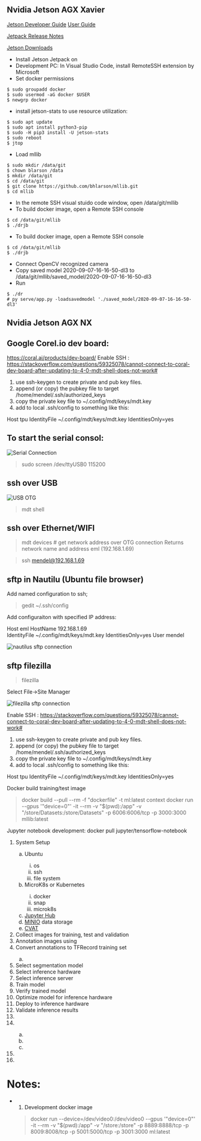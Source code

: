 ## Nvidia Jetson AGX Xavier
[Jetson Developer Guide](https://docs.nvidia.com/jetson/l4t/index.html)
[User Guide](https://developer.download.nvidia.com/assets/embedded/secure/jetson/xavier/docs/nv_jetson_agx_xavier_developer_kit_user_guide.pdf)


[Jetpack Release Notes](https://docs.nvidia.com/jetson/jetpack/release-notes/index.html)

[Jetson Downloads](https://developer.nvidia.com/embedded/downloads)

- Install Jetson Jetpack on
- Development PC: In Visual Studio Code, install RemoteSSH extension by Microsoft
- Set docker permissions
```console
$ sudo groupadd docker
$ sudo usermod -aG docker $USER
$ newgrp docker 
```
- install jetson-stats to use resource utilization:
```console
$ sudo apt update
$ sudo apt install python3-pip
$ sudo -H pip3 install -U jetson-stats
$ sudo reboot
$ jtop
```
- Load mllib
```console
$ sudo mkdir /data/git
$ chown blarson /data
$ mkdir /data/git
$ cd /data/git
$ git clone https://github.com/bhlarson/mllib.git
$ cd mllib
```
- In the remote SSH visual stuido code window, open /data/git/mllib
- To build docker image, open a Remote SSH console
```console
$ cd /data/git/mllib
$ ./drjb
```
- To build docker image, open a Remote SSH console
```console
$ cd /data/git/mllib
$ ./drjb
```
- Connect OpenCV recognized camera
- Copy saved model 2020-09-07-16-16-50-dl3 to /data/git/mllib/saved_model/2020-09-07-16-16-50-dl3
- Run 
```console
$ ./dr
# py serve/app.py -loadsavedmodel './saved_model/2020-09-07-16-16-50-dl3'
```


## Nvidia Jetson AGX NX
## Google Corel.io dev board:
https://coral.ai/products/dev-board/
Enable SSH : https://stackoverflow.com/questions/59325078/cannot-connect-to-coral-dev-board-after-updating-to-4-0-mdt-shell-does-not-work#
1) use ssh-keygen to create private and pub key files.
2) append (or copy) the pubkey file to target /home/mendel/.ssh/authorized_keys
3) copy the private key file to ~/.config/mdt/keys/mdt.key
4) add to local .ssh/config to something like this:

Host tpu
         IdentityFile ~/.config/mdt/keys/mdt.key
         IdentitiesOnly=yes


## To start the serial consol:
![Serial Connection](devboard-serial-power-co.jpg)
> sudo screen /dev/ttyUSB0 115200

## ssh over USB
![USB OTG](devboard-power-data-co.jpg)
> mdt shell

## ssh over Ethernet/WIFI
> mdt devices # get network address over OTG connection 
Returns network name and address
eml             (192.168.1.69) 

>  ssh mendel@192.168.1.69

## sftp in Nautilu (Ubuntu file browser)
Add named configuration to ssh;
> gedit ~/.ssh/config

Add configuraiton with specified IP address:

Host eml
	 HostName 192.168.1.69         
	 IdentityFile ~/.config/mdt/keys/mdt.key
         IdentitiesOnly=yes
         User mendel

![nautilus sftp connection](sftp_nautilus.png)


## sftp filezilla
> filezilla

Select File->Site Manager

![filezilla sftp connection](filezilla.png)

Enable SSH : https://stackoverflow.com/questions/59325078/cannot-connect-to-coral-dev-board-after-updating-to-4-0-mdt-shell-does-not-work#
1) use ssh-keygen to create private and pub key files.
2) append (or copy) the pubkey file to target /home/mendel/.ssh/authorized_keys
3) copy the private key file to ~/.config/mdt/keys/mdt.key
4) add to local .ssh/config to something like this:

Host tpu
         IdentityFile ~/.config/mdt/keys/mdt.key
         IdentitiesOnly=yes

Docker build training/test image
> docker build --pull --rm -f "dockerfile" -t ml:latest context
> docker run --gpus '"device=0"' -it --rm -v "$(pwd):/app" -v "/store/Datasets:/store/Datasets" -p 6006:6006/tcp -p 3000:3000 mllib:latest

Jupyter notebook development:
docker pull jupyter/tensorflow-notebook

<ol type="1">
    <li>System Setup</li>
        <ol type="a">
            <li>Ubuntu</li>
                <ol type="i">
                    <li>os</li>
                    <li>ssh</li>
                    <li>file system</li>  
                </ol>
            <li>MicroK8s or Kubernetes</li>
                <ol type="i">
                    <li>docker</li>
                    <li>snap</li>
                    <li>microk8s</li>  
                </ol>
            <li><a href=https://zero-to-jupyterhub.readthedocs.io/en/latest/setup-jupyterhub/index.html>Jupyter Hub</a> </li>
            <li> <a href=https://min.io>MINIO</a> data storage
            <li><a href=https://github.com/opencv/cvat>CVAT</a></li>  
        </ol>
    <li>Collect images for training, test and validation</li>
    <li>Annotation images using</li>
    <li>Convert annotations to TFRecord training set</li>
        <ol type="a">
            <li></li>
        </ol>
    <li>Select segmentation model</li>
    <li>Select inference hardware</li>
    <li>Select inference server</li>
    <li>Train model</li>
    <li>Verify trained model</li>
    <li>Optimize model for inference hardware</li>
    <li>Deploy to inference hardware</li>
    <li>Validate inference results</li>
    <li></li>
    <li></li>
        <ol type="a">
            <li></li>
            <li></li>
            <li></li>
        </ol>
    <li></li>
    <li></li>
</ol>

# Notes:
- 1. Development docker image
   > docker run --device=/dev/video0:/dev/video0 --gpus '"device=0"' -it --rm -v "$(pwd):/app" -v "/store:/store" -p 8889:8888/tcp -p 8009:8008/tcp -p 5001:5000/tcp -p 3001:3000 ml:latest